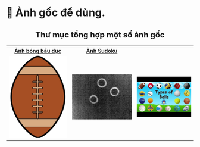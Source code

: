 # 🤖 Ảnh gốc để dùng.

<div align="center">
  <h2>Thư mục tổng hợp một số ảnh gốc</h2>
  <p><em></em></p>

<table>
  <tr>
    <th><a href="https://github.com/MyDreamIsHere0511/ComputerVision/blob/main/images/ball1.jpg">Ảnh bóng bầu dục</a></th>
    <th><a href="https://github.com/MyDreamIsHere0511/ComputerVision/blob/main/images/sudoku.jpg">Ảnh Sudoku</th>
  </tr>
  <tr>
    <td><img src="Picture/ball1.jpg" width="200"></td>
    <td><img src="Picture/ball2.png" width="200"></td>
    <td><img src="Picture/circle1.jpg" width="200"></td>
   
    
  </tr>
</table>

